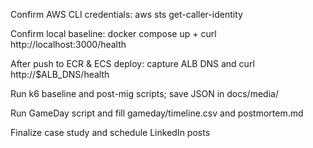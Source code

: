 Confirm AWS CLI credentials: aws sts get-caller-identity

Confirm local baseline: docker compose up + curl http://localhost:3000/health

After push to ECR & ECS deploy: capture ALB DNS and curl http://$ALB_DNS/health

Run k6 baseline and post-mig scripts; save JSON in docs/media/

Run GameDay script and fill gameday/timeline.csv and postmortem.md

Finalize case study and schedule LinkedIn posts
